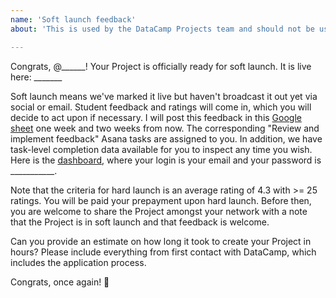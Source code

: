 ```yaml
---
name: 'Soft launch feedback'
about: 'This is used by the DataCamp Projects team and should not be used by instructors.'

---
```


Congrats, @______! Your Project is officially ready for soft launch. It is live here: _______

Soft launch means we've marked it live but haven't broadcast it out yet via social or email. Student feedback and ratings will come in, which you will decide to act upon if necessary. I will post this feedback in this [Google sheet]() one week and two weeks from now. The corresponding "Review and implement feedback" Asana tasks are assigned to you. In addition, we have task-level completion data available for you to inspect any time you wish. Here is the [dashboard](http://dashboards.datacamp.com/content/), where your login is your email and your password is ___________.

Note that the criteria for hard launch is an average rating of 4.3 with >= 25 ratings. You will be paid your prepayment upon hard launch. Before then, you are welcome to share the Project amongst your network with a note that the Project is in soft launch and that feedback is welcome.

Can you provide an estimate on how long it took to create your Project in hours? Please include everything from first contact with DataCamp, which includes the application process.

Congrats, once again! 🎉
